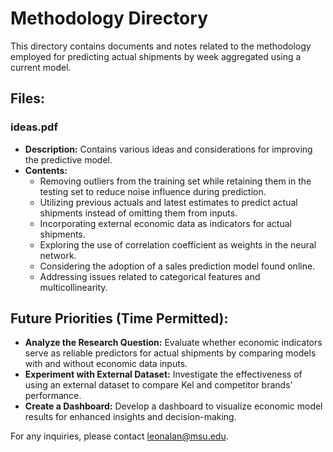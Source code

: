 # Methodology Directory

This directory contains documents and notes related to the methodology employed for predicting actual shipments by week aggregated using a current model.

## Files:

### ideas.pdf
- **Description:** Contains various ideas and considerations for improving the predictive model.
- **Contents:**
  - Removing outliers from the training set while retaining them in the testing set to reduce noise influence during prediction.
  - Utilizing previous actuals and latest estimates to predict actual shipments instead of omitting them from inputs.
  - Incorporating external economic data as indicators for actual shipments.
  - Exploring the use of correlation coefficient as weights in the neural network.
  - Considering the adoption of a sales prediction model found online.
  - Addressing issues related to categorical features and multicollinearity.

## Future Priorities (Time Permitted):
- **Analyze the Research Question:** Evaluate whether economic indicators serve as reliable predictors for actual shipments by comparing models with and without economic data inputs.
- **Experiment with External Dataset:** Investigate the effectiveness of using an external dataset to compare Kel and competitor brands' performance.
- **Create a Dashboard:** Develop a dashboard to visualize economic model results for enhanced insights and decision-making.

For any inquiries, please contact leonalan@msu.edu.
